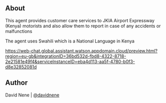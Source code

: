 ## About

This agent provides customer care services to JKIA Airport Expressway (Kenya) motorists and also allow them to report in case of any accidents or malfunctions

The agent uses Swahili which is a National Language in Kenya

https://web-chat.global.assistant.watson.appdomain.cloud/preview.html?region=eu-gb&integrationID=36bd532d-fbd8-4322-8718-2e21581e49f4&serviceInstanceID=eba4d113-aa5f-4780-b0f3-d8e32852081d

## Author

David Nene | [@davidnene](https://github.com/davidnene)
